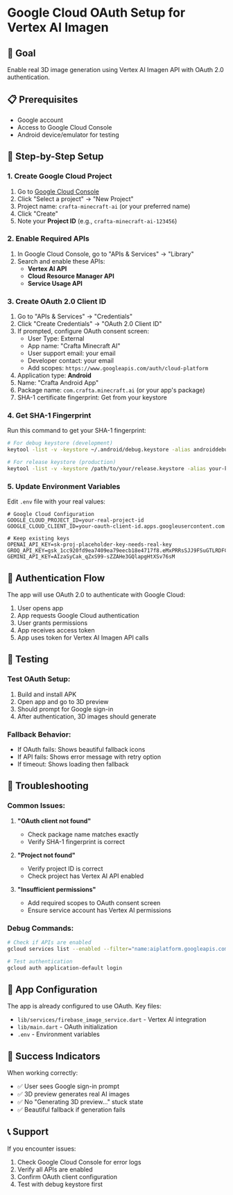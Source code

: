 # Google Cloud OAuth Setup for Vertex AI Imagen

## 🎯 Goal
Enable real 3D image generation using Vertex AI Imagen API with OAuth 2.0 authentication.

## 📋 Prerequisites
- Google account
- Access to Google Cloud Console
- Android device/emulator for testing

## 🔧 Step-by-Step Setup

### 1. Create Google Cloud Project
1. Go to [Google Cloud Console](https://console.cloud.google.com/)
2. Click "Select a project" → "New Project"
3. Project name: `crafta-minecraft-ai` (or your preferred name)
4. Click "Create"
5. Note your **Project ID** (e.g., `crafta-minecraft-ai-123456`)

### 2. Enable Required APIs
1. In Google Cloud Console, go to "APIs & Services" → "Library"
2. Search and enable these APIs:
   - **Vertex AI API**
   - **Cloud Resource Manager API**
   - **Service Usage API**

### 3. Create OAuth 2.0 Client ID
1. Go to "APIs & Services" → "Credentials"
2. Click "Create Credentials" → "OAuth 2.0 Client ID"
3. If prompted, configure OAuth consent screen:
   - User Type: External
   - App name: "Crafta Minecraft AI"
   - User support email: your email
   - Developer contact: your email
   - Add scopes: `https://www.googleapis.com/auth/cloud-platform`
4. Application type: **Android**
5. Name: "Crafta Android App"
6. Package name: `com.crafta.minecraft.ai` (or your app's package)
7. SHA-1 certificate fingerprint: Get from your keystore

### 4. Get SHA-1 Fingerprint
Run this command to get your SHA-1 fingerprint:
```bash
# For debug keystore (development)
keytool -list -v -keystore ~/.android/debug.keystore -alias androiddebugkey -storepass android -keypass android

# For release keystore (production)
keytool -list -v -keystore /path/to/your/release.keystore -alias your-key-alias
```

### 5. Update Environment Variables
Edit `.env` file with your real values:
```env
# Google Cloud Configuration
GOOGLE_CLOUD_PROJECT_ID=your-real-project-id
GOOGLE_CLOUD_CLIENT_ID=your-oauth-client-id.apps.googleusercontent.com

# Keep existing keys
OPENAI_API_KEY=sk-proj-placeholder-key-needs-real-key
GROQ_API_KEY=gsk_1cc920fd9ea7409ea79eecb18e4717f8.eMxPRRsSJJ9FSuGTLRDFCHFK
GEMINI_API_KEY=AIzaSyCak_qZxS99-sZZAHe3GQlapgHtXSv76sM
```

## 🔐 Authentication Flow

The app will use OAuth 2.0 to authenticate with Google Cloud:
1. User opens app
2. App requests Google Cloud authentication
3. User grants permissions
4. App receives access token
5. App uses token for Vertex AI Imagen API calls

## 🧪 Testing

### Test OAuth Setup:
1. Build and install APK
2. Open app and go to 3D preview
3. Should prompt for Google sign-in
4. After authentication, 3D images should generate

### Fallback Behavior:
- If OAuth fails: Shows beautiful fallback icons
- If API fails: Shows error message with retry option
- If timeout: Shows loading then fallback

## 🚨 Troubleshooting

### Common Issues:
1. **"OAuth client not found"**
   - Check package name matches exactly
   - Verify SHA-1 fingerprint is correct

2. **"Project not found"**
   - Verify project ID is correct
   - Check project has Vertex AI API enabled

3. **"Insufficient permissions"**
   - Add required scopes to OAuth consent screen
   - Ensure service account has Vertex AI permissions

### Debug Commands:
```bash
# Check if APIs are enabled
gcloud services list --enabled --filter="name:aiplatform.googleapis.com"

# Test authentication
gcloud auth application-default login
```

## 📱 App Configuration

The app is already configured to use OAuth. Key files:
- `lib/services/firebase_image_service.dart` - Vertex AI integration
- `lib/main.dart` - OAuth initialization
- `.env` - Environment variables

## 🎉 Success Indicators

When working correctly:
- ✅ User sees Google sign-in prompt
- ✅ 3D preview generates real AI images
- ✅ No "Generating 3D preview..." stuck state
- ✅ Beautiful fallback if generation fails

## 📞 Support

If you encounter issues:
1. Check Google Cloud Console for error logs
2. Verify all APIs are enabled
3. Confirm OAuth client configuration
4. Test with debug keystore first